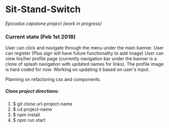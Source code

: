 
# Sit-Stand-Switch
_Epicodus capstone project (work in progress)_

### Current state (Feb 1st 2018)
User can click and navigate through the menu under the main banner.
User can register (Plus sign will have future functionality to add image)
User can view his/her profile page (currently navigation bar under the banner is a clone of splash navigation with updated names for links). The profile image is hard coded for now. Working on updating it based on user's input.

Planning on refactoring css and components.

##### Clone project directions:

1. $ git clone url-project-name
2. $ cd project-name
3. $ npm install
4. $ npm run start
